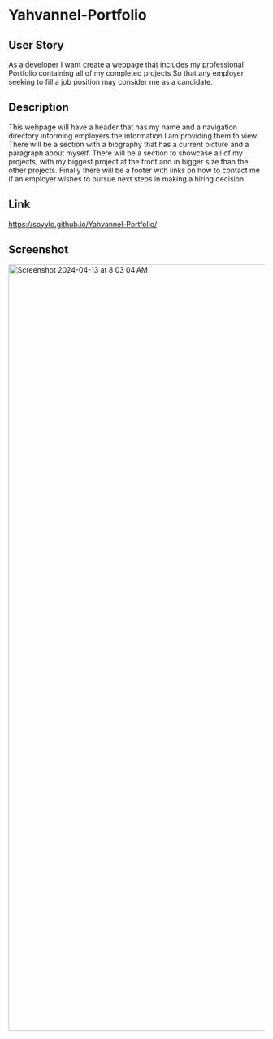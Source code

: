 # Yahvannel-Portfolio

## User Story

As a developer I want create a webpage that includes my professional Portfolio containing all of my completed projects
So that any employer seeking to fill a job position may consider me as a candidate. 

## Description

This webpage will have a header that has my name and a navigation directory informing employers the information I am providing them to view. 
There will be a section with a biography that has a current picture and a paragraph about myself. 
There will be a section to showcase all of my projects, with my biggest project at the front and in bigger size than the other projects. 
Finally there will be a footer with links on how to contact me if an employer wishes to pursue next steps in making a hiring decision.

## Link

https://soyylo.github.io/Yahvannel-Portfolio/

## Screenshot 

<img width="1507" alt="Screenshot 2024-04-13 at 8 03 04 AM" src="https://github.com/SoyYLo/Yahvannel-Portfolio/assets/161881415/938fa535-e7af-48ef-8ab2-01754608492c">
